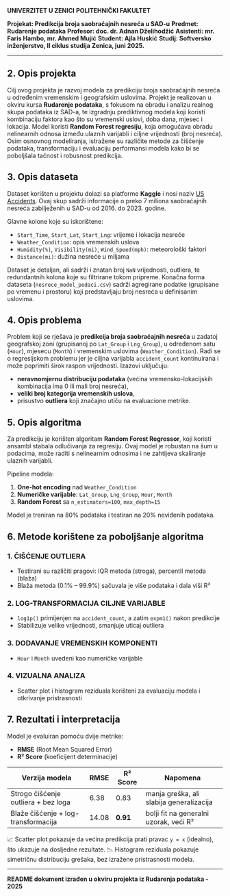 **UNIVERZITET U ZENICI**
**POLITEHNIČKI FAKULTET**

**Projekat: Predikcija broja saobraćajnih nesreća u SAD-u**
**Predmet: Rudarenje podataka**
**Profesor: doc. dr. Adnan Dželihodžić**
**Asistenti: mr. Faris Hambo, mr. Ahmed Mujić**
**Student: Ajla Huskić**
**Studij: Softversko inženjerstvo, II ciklus studija**
**Zenica, juni 2025.**

---

## 2. Opis projekta

Cilj ovog projekta je razvoj modela za predikciju broja saobraćajnih nesreća u određenim vremenskim i geografskim uslovima. Projekt je realizovan u okviru kursa **Rudarenje podataka**, s fokusom na obradu i analizu realnog skupa podataka iz SAD-a, te izgradnju prediktivnog modela koji koristi kombinaciju faktora kao što su vremenski uslovi, doba dana, mjesec i lokacija.
Model koristi **Random Forest regresiju**, koja omogućava obradu nelinearnih odnosa između ulaznih varijabli i ciljne vrijednosti (broj nesreća). Osim osnovnog modeliranja, istražene su različite metode za čišćenje podataka, transformaciju i evaluaciju performansi modela kako bi se poboljšala tačnost i robusnost predikcija.

## 3. Opis dataseta

Dataset korišten u projektu dolazi sa platforme **Kaggle** i nosi naziv [US Accidents](https://www.kaggle.com/datasets/sobhanmoosavi/us-accidents). Ovaj skup sadrži informacije o preko 7 miliona saobraćajnih nesreća zabilježenih u SAD-u od 2016. do 2023. godine.

Glavne kolone koje su iskorištene:

* `Start_Time`, `Start_Lat`, `Start_Lng`: vrijeme i lokacija nesreće
* `Weather_Condition`: opis vremenskih uslova
* `Humidity(%)`, `Visibility(mi)`, `Wind_Speed(mph)`: meteorološki faktori
* `Distance(mi)`: dužina nesreće u miljama

Dataset je detaljan, ali sadrži i znatan broj `NaN` vrijednosti, outliera, te redundantnih kolona koje su filtrirane tokom pripreme. Konačna forma dataseta (`nesrece_model_podaci.csv`) sadrži agregirane podatke (grupisane po vremenu i prostoru) koji predstavljaju broj nesreća u definisanim uslovima.

## 4. Opis problema

Problem koji se rješava je **predikcija broja saobraćajnih nesreća** u zadatoj geografskoj zoni (grupisanoj po `Lat_Group` i `Lng_Group`), u određenom satu (`Hour`), mjesecu (`Month`) i vremenskim uslovima (`Weather_Condition`).
Radi se o regresijskom problemu jer je ciljna varijabla `accident_count` kontinuirana i može poprimiti širok raspon vrijednosti.
Izazovi uključuju:

* **neravnomjernu distribuciju podataka** (većina vremensko-lokacijskih kombinacija ima 0 ili mali broj nesreća),
* **veliki broj kategorija vremenskih uslova**,
* prisustvo **outliera** koji značajno utiču na evaluacione metrike.

## 5. Opis algoritma

Za predikciju je korišten algoritam **Random Forest Regressor**, koji koristi ansambl stabala odlučivanja za regresiju. Ovaj model je robustan na šum u podacima, može raditi s nelinearnim odnosima i ne zahtijeva skaliranje ulaznih varijabli.

Pipeline modela:

1. **One-hot encoding** nad `Weather_Condition`
2. **Numeričke varijable**: `Lat_Group`, `Lng_Group`, `Hour`, `Month`
3. **Random Forest** sa `n_estimators=100`, `max_depth=15`

Model je treniran na 80% podataka i testiran na 20% neviđenih podataka.

## 6. Metode korištene za poboljšanje algoritma

### 1. ČIŠĆENJE OUTLIERA

* Testirani su različiti pragovi: IQR metoda (stroga), percentil metoda (blaža)
* Blaža metoda (0.1% – 99.9%) sačuvala je više podataka i dala viši R²

### 2. LOG-TRANSFORMACIJA CILJNE VARIJABLE

* `log1p()` primijenjen na `accident_count`, a zatim `expm1()` nakon predikcije
* Stabilizuje velike vrijednosti, smanjuje uticaj outliera

### 3. DODAVANJE VREMENSKIH KOMPONENTI

* `Hour` i `Month` uvedeni kao numeričke varijable

### 4. VIZUALNA ANALIZA

* Scatter plot i histogram reziduala korišteni za evaluaciju modela i otkrivanje pristrasnosti

## 7. Rezultati i interpretacija

Model je evaluiran pomoću dvije metrike:

* **RMSE** (Root Mean Squared Error)
* **R² Score** (koeficijent determinacije)

| Verzija modela                      | RMSE  | R² Score | Napomena                                 |
| ----------------------------------- | ----- | -------- | ---------------------------------------- |
| Strogo čišćenje outliera + bez loga | 6.38  | 0.83     | manja greška, ali slabija generalizacija |
| Blaže čišćenje + log-transformacija | 14.08 | **0.91** | bolji fit na generalni uzorak, veći R²   |

📈 Scatter plot pokazuje da većina predikcija prati pravac `y = x` (idealno), što ukazuje na dosljedne rezultate.
📉 Histogram reziduala pokazuje simetričnu distribuciju grešaka, bez izražene pristrasnosti modela.

---

**README dokument izrađen u okviru projekta iz Rudarenja podataka - 2025**
